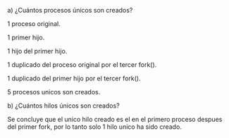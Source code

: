 a) ¿Cuántos procesos únicos son creados?

1 proceso original.

1 primer hijo.

1 hijo del primer hijo.

1 duplicado del proceso original por el tercer fork().

1 duplicado del primer hijo por el tercer fork().

5 procesos unicos son creados.

b) ¿Cuántos hilos únicos son creados?

Se concluye que el unico hilo creado es el en el primero proceso despues del primer fork, por lo tanto solo 1 hilo unico ha sido creado.
